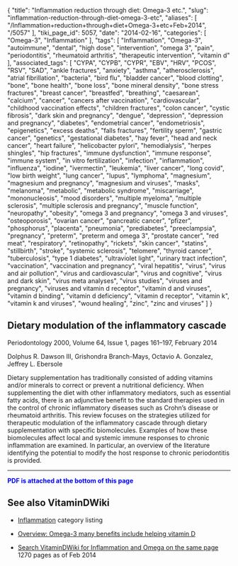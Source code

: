 {
    "title": "Inflammation reduction through diet: Omega-3 etc.",
    "slug": "inflammation-reduction-through-diet-omega-3-etc",
    "aliases": [
        "/Inflammation+reduction+through+diet+Omega-3+etc+Feb+2014",
        "/5057"
    ],
    "tiki_page_id": 5057,
    "date": "2014-02-16",
    "categories": [
        "Omega-3",
        "Inflammation"
    ],
    "tags": [
        "Inflammation",
        "Omega-3",
        "autoimmune",
        "dental",
        "high dose",
        "intervention",
        "omega 3",
        "pain",
        "periodontitis",
        "rheumatoid arthritis",
        "therapeutic intervention",
        "vitamin d"
    ],
    "associated_tags": [
        "CYPA",
        "CYPB",
        "CYPR",
        "EBV",
        "HRV",
        "PCOS",
        "RSV",
        "SAD",
        "ankle fractures",
        "anxiety",
        "asthma",
        "atherosclerosis",
        "atrial fibrillation",
        "bacteria",
        "bird flu",
        "bladder cancer",
        "blood clotting",
        "bone",
        "bone health",
        "bone loss",
        "bone mineral density",
        "bone stress fractures",
        "breast cancer",
        "breastfed",
        "breathing",
        "caesarean",
        "calcium",
        "cancer",
        "cancers after vaccination",
        "cardiovascular",
        "childhood vaccination effects",
        "children fractures",
        "colon cancer",
        "cystic fibrosis",
        "dark skin and pregnancy",
        "dengue",
        "depression",
        "depression and pregnancy",
        "diabetes",
        "endometrial cancer",
        "endometriosis",
        "epigenetics",
        "excess deaths",
        "falls fractures",
        "fertility sperm",
        "gastric cancer",
        "genetics",
        "gestational diabetes",
        "hay fever",
        "head and neck cancer",
        "heart failure",
        "helicobacter pylori",
        "hemodialysis",
        "herpes shingles",
        "hip fractures",
        "immune dysfunction",
        "immune response",
        "immune system",
        "in vitro fertilization",
        "infection",
        "inflammation",
        "influenza",
        "iodine",
        "ivermectin",
        "leukemia",
        "liver cancer",
        "long covid",
        "low birth weight",
        "lung cancer",
        "lupus",
        "lymphoma",
        "magnesium",
        "magnesium and pregnancy",
        "magnesium and viruses",
        "masks",
        "melanoma",
        "metabolic",
        "metabolic syndrome",
        "miscarriage",
        "mononucleosis",
        "mood disorders",
        "multiple myeloma",
        "multiple sclerosis",
        "multiple sclerosis and pregnancy",
        "muscle function",
        "neuropathy",
        "obesity",
        "omega 3 and pregnancy",
        "omega 3 and viruses",
        "osteoporosis",
        "ovarian cancer",
        "pancreatic cancer",
        "pfizer",
        "phosphorus",
        "placenta",
        "pneumonia",
        "prediabetes",
        "preeclampsia",
        "pregnancy",
        "preterm",
        "preterm and omega 3",
        "prostate cancer",
        "red meat",
        "respiratory",
        "retinopathy",
        "rickets",
        "skin cancer",
        "statins",
        "stillbirth",
        "stroke",
        "systemic sclerosis",
        "telomere",
        "thyroid cancer",
        "tuberculosis",
        "type 1 diabetes",
        "ultraviolet light",
        "urinary tract infection",
        "vaccination",
        "vaccination and pregnancy",
        "viral hepatitis",
        "virus",
        "virus and air pollution",
        "virus and cardiovascular",
        "virus and cognitive",
        "virus and dark skin",
        "virus meta analyses",
        "virus studies",
        "viruses and pregnancy",
        "viruses and vitamin d receptor",
        "vitamin d and viruses",
        "vitamin d binding",
        "vitamin d deficiency",
        "vitamin d receptor",
        "vitamin k",
        "vitamin k and viruses",
        "wound healing",
        "zinc",
        "zinc and viruses"
    ]
}


## Dietary modulation of the inflammatory cascade

Periodontology 2000, Volume 64, Issue 1, pages 161–197, February 2014

Dolphus R. Dawson III, Grishondra Branch-Mays, Octavio A. Gonzalez, Jeffrey L. Ebersole

Dietary supplementation has traditionally consisted of adding vitamins and/or minerals to correct or prevent a nutritional deficiency. When supplementing the diet with other inflammatory mediators, such as essential fatty acids, there is an adjunctive benefit to the standard therapies used in the control of chronic inflammatory diseases such as Crohn’s disease or rheumatoid arthritis. This review focuses on the strategies utilized for therapeutic modulation of the inflammatory cascade through dietary supplementation with specific biomolecules. Examples of how these biomolecules affect local and systemic immune responses to chronic inflammation are examined. In particular, an overview of the literature identifying the potential to modify the host response to chronic periodontitis is provided.

---

 **<span style="color:#00F;">PDF is attached at the bottom of this page</span>** 

## See also VitaminDWiki

* [Inflammation](/tags/inflammation.html) category listing

* [Overview: Omega-3 many benefits include helping vitamin D](/posts/overview-omega-3-many-benefits-include-helping-vitamin-d)

* [Search VitaminDWiki for Inflammation and Omega on the same page](https://www.VitaminDWiki.com/Search+Results?hl=en&oe=UTF-8&ie=UTF-8&btnG=Google+Search&googles.x=0&googles.y=0&q=inflammation+omega&domains=VitaminDWiki.com&sitesearch=VitaminDWiki.com) 1270 pages as of Feb 2014